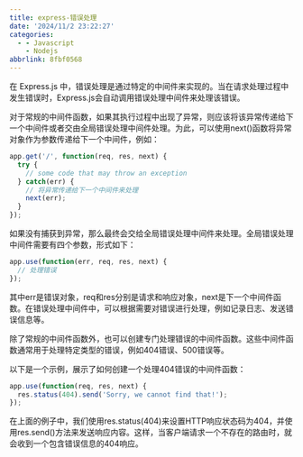 ```yaml
---
title: express-错误处理
date: '2024/11/2 23:22:27'
categories:
  - - Javascript
    - Nodejs
abbrlink: 8fbf0568
---
```

在 Express.js 中，错误处理是通过特定的中间件来实现的。当在请求处理过程中发生错误时，Express.js会自动调用错误处理中间件来处理该错误。

对于常规的中间件函数，如果其执行过程中出现了异常，则应该将该异常传递给下一个中间件或者交由全局错误处理中间件处理。为此，可以使用next()函数将异常对象作为参数传递给下一个中间件，例如：

```javascript
app.get('/', function(req, res, next) {
  try {
    // some code that may throw an exception
  } catch(err) {
    // 将异常传递给下一个中间件来处理
    next(err);
  }
});
```
如果没有捕获到异常，那么最终会交给全局错误处理中间件来处理。全局错误处理中间件需要有四个参数，形式如下：

```javascript
app.use(function(err, req, res, next) {
  // 处理错误
});
```
其中err是错误对象，req和res分别是请求和响应对象，next是下一个中间件函数。在错误处理中间件中，可以根据需要对错误进行处理，例如记录日志、发送错误信息等。

除了常规的中间件函数外，也可以创建专门处理错误的中间件函数。这些中间件函数通常用于处理特定类型的错误，例如404错误、500错误等。

以下是一个示例，展示了如何创建一个处理404错误的中间件函数：

```javascript
app.use(function(req, res, next) {
  res.status(404).send('Sorry, we cannot find that!');
});
```
在上面的例子中，我们使用res.status(404)来设置HTTP响应状态码为404，并使用res.send()方法来发送响应内容。这样，当客户端请求一个不存在的路由时，就会收到一个包含错误信息的404响应。
